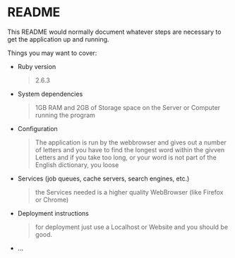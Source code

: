 # README

This README would normally document whatever steps are necessary to get the
application up and running.

Things you may want to cover:

* Ruby version
  > 2.6.3

* System dependencies
  > 1GB RAM and 2GB of Storage space on the Server or Computer running the program

* Configuration
  > The application is run by the webbrowser and gives out a number of letters and you have to find the longest word within the givven Letters and if you take too long, or your word is not part of the English dictionary, you loose

* Services (job queues, cache servers, search engines, etc.)
  > the Services needed is a higher quality WebBrowser (like Firefox or Chrome)

* Deployment instructions
  > for deployment just use a Localhost or Website and you should be good.

* ...
